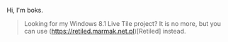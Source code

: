 Hi, I'm boks.

> Looking for my Windows 8.1 Live Tile project? It is no more, but you can use (https://retiled.marmak.net.pl)[Retiled] instead.